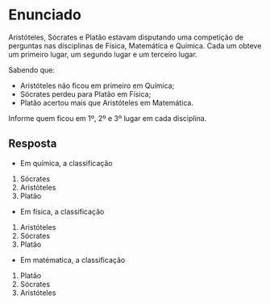 # Enunciado

Aristóteles, Sócrates e Platão estavam disputando uma competição de perguntas nas disciplinas de Física, Matemática e Química. Cada um obteve um primeiro lugar, um segundo lugar e um terceiro lugar.

Sabendo que: 
- Aristóteles não ficou em primeiro em Química; 
- Sócrates perdeu para Platão em Física; 
- Platão acertou mais que Aristóteles em Matemática.

Informe quem ficou em 1º, 2º e 3º lugar em cada disciplina.

## Resposta

* Em química, a classificação

1. Sócrates
2. Aristóteles
3. Platão

* Em física, a classificação

1. Aristóteles
2. Sócrates
3. Platão

* Em matématica, a classificação

1. Platão
2. Sócrates
3. Aristóteles
